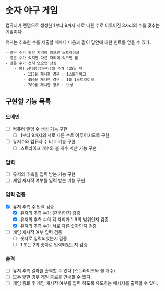 # 숫자 야구 게임

컴퓨터가 랜덤으로 생성한 1부터 9까지 서로 다른 수로 이루어진 3자리의 수를 맞추는 게임이다.

유저는 추측한 수를 제출할 때마다 다음과 같이 답안에 대한 힌트를 얻을 수 있다.

```
- 같은 수가 같은 자리에 있으면 스트라이크
- 같은 수가 있지만 다른 자리에 있으면 볼 
- 같은 수가 전혀 없으면 낫싱 
    - 예) 상대방(컴퓨터)의 수가 425일 때
        - 123을 제시한 경우 : 1스트라이크
        - 456을 제시한 경우 : 1볼 1스트라이크
        - 789를 제시한 경우 : 낫싱
```

## 구현할 기능 목록

### 도메인

- [ ] 컴퓨터 랜덤 수 생성 기능 구현
    - [ ] 1부터 9까지의 서로 다른 수로 이루어지도록 구현
- [ ] 유저수와 컴퓨터 수 비교 기능 구현
    - [ ] 스트라이크 개수와 볼 개수 계산 기능 구현

### 입력

- [ ] 유저의 추측을 입력 받는 기능 구현
- [ ] 게임 재시작 여부를 입력 받는 기능 구현

### 입력 검증

- [x] 유저 추측 수 입력 검증
    - [x] 유저의 추측 수가 3자리인지 검증
    - [x] 유저의 추측 수의 각 자리가 1-9의 범위인지 검증
    - [x] 유저의 추측 수가 서로 다른 숫자인지 검증
- [ ] 게임 재시작 여부 입력 검증
    - [ ] 숫자로 입력되었는지 검증
    - [ ] 1 또는 2의 숫자로 입력되었는지 검증

### 출력

- [ ] 유저 추측 결과를 출력할 수 있다 (스트라이크와 볼 개수)
- [ ] 모두 맞힌 경우 게임 종료를 안내할 수 있다.
- [ ] 게임 종료 후 게임 재시작 여부를 입력 하도록 유도하는 메시지를 출력할 수 있다.